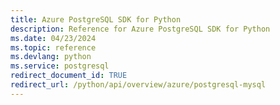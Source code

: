 ```yaml
---
title: Azure PostgreSQL SDK for Python
description: Reference for Azure PostgreSQL SDK for Python
ms.date: 04/23/2024
ms.topic: reference
ms.devlang: python
ms.service: postgresql
redirect_document_id: TRUE
redirect_url: /python/api/overview/azure/postgresql-mysql
---
```

